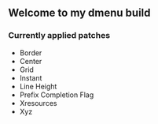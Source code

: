 ## Welcome to my dmenu build

### Currently applied patches

- Border
- Center
- Grid
- Instant
- Line Height
- Prefix Completion Flag
- Xresources
- Xyz
